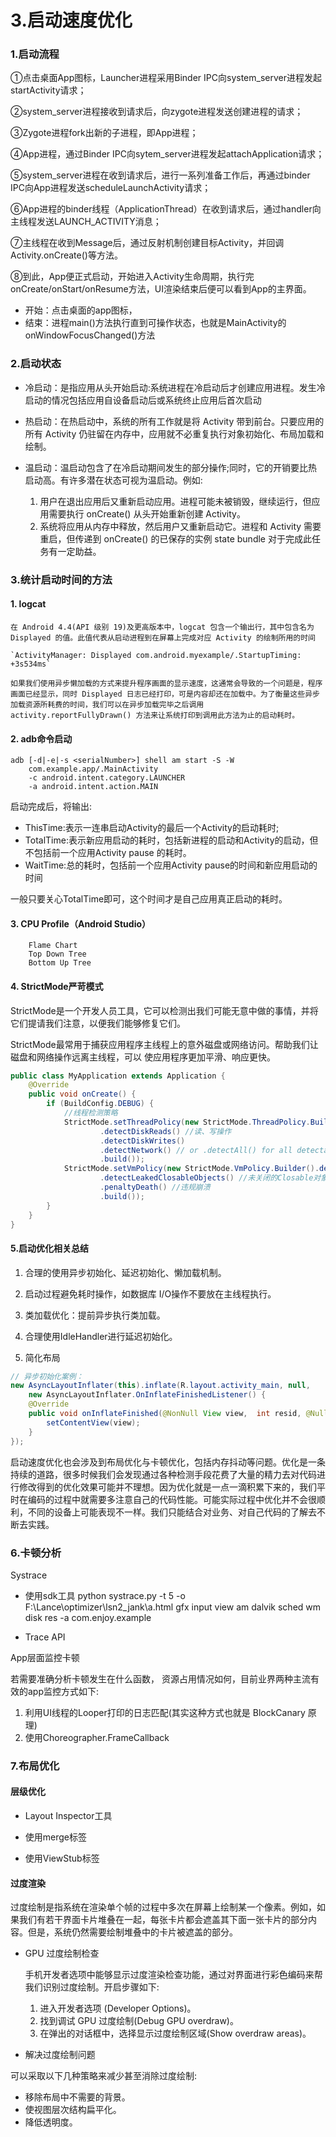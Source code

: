 # 3.启动速度优化

### 1.启动流程 

①点击桌面App图标，Launcher进程采用Binder IPC向system_server进程发起startActivity请求；

②system_server进程接收到请求后，向zygote进程发送创建进程的请求；

③Zygote进程fork出新的子进程，即App进程；

④App进程，通过Binder IPC向sytem_server进程发起attachApplication请求；

⑤system_server进程在收到请求后，进行一系列准备工作后，再通过binder IPC向App进程发送scheduleLaunchActivity请求；

⑥App进程的binder线程（ApplicationThread）在收到请求后，通过handler向主线程发送LAUNCH_ACTIVITY消息；

⑦主线程在收到Message后，通过反射机制创建目标Activity，并回调Activity.onCreate()等方法。

⑧到此，App便正式启动，开始进入Activity生命周期，执行完onCreate/onStart/onResume方法，UI渲染结束后便可以看到App的主界面。

- 开始：点击桌面的app图标，
- 结束：进程main()方法执行直到可操作状态，也就是MainActivity的onWindowFocusChanged()方法

### 2.启动状态
- 冷启动：是指应用从头开始启动:系统进程在冷启动后才创建应用进程。发生冷启动的情况包括应用自设备启动后或系统终止应用后首次启动

- 热启动：在热启动中，系统的所有工作就是将 Activity 带到前台。只要应用的所有 Activity 仍驻留在内存中，应用就不必重复执行对象初始化、布局加载和绘制。

- 温启动：温启动包含了在冷启动期间发生的部分操作;同时，它的开销要比热启动高。有许多潜在状态可视为温启动。例如:
    1. 用户在退出应用后又重新启动应用。进程可能未被销毁，继续运行，但应用需要执行 onCreate() 从头开始重新创建 Activity。
    2. 系统将应用从内存中释放，然后用户又重新启动它。进程和 Activity 需要重启，但传递到 onCreate() 的已保存的实例 state bundle 对于完成此任务有一定助益。


### 3.统计启动时间的方法
#### 1. logcat 
    在 Android 4.4(API 级别 19)及更高版本中，logcat 包含一个输出行，其中包含名为 Displayed 的值。此值代表从启动进程到在屏幕上完成对应 Activity 的绘制所用的时间
    
    `ActivityManager: Displayed com.android.myexample/.StartupTiming: +3s534ms`

    如果我们使用异步懒加载的方式来提升程序画面的显示速度，这通常会导致的一个问题是，程序画面已经显示，同时 Displayed 日志已经打印，可是内容却还在加载中。为了衡量这些异步加载资源所耗费的时间，我们可以在异步加载完毕之后调用 activity.reportFullyDrawn() 方法来让系统打印到调用此方法为止的启动耗时。

#### 2. adb命令启动
```
adb [-d|-e|-s <serialNumber>] shell am start -S -W
    com.example.app/.MainActivity
    -c android.intent.category.LAUNCHER
    -a android.intent.action.MAIN
```
启动完成后，将输出:
- ThisTime:表示一连串启动Activity的最后一个Activity的启动耗时;
- TotalTime:表示新应用启动的耗时，包括新进程的启动和Activity的启动，但不包括前一个应用Activity pause 的耗时。
- WaitTime:总的耗时，包括前一个应用Activity pause的时间和新应用启动的时间

一般只要关心TotalTime即可，这个时间才是自己应用真正启动的耗时。

#### 3. CPU Profile（Android Studio）
         
        Flame Chart     
        Top Down Tree     
        Bottom Up Tree

#### 4. StrictMode严苛模式
StrictMode是一个开发人员工具，它可以检测出我们可能无意中做的事情，并将它们提请我们注意，以便我们能够修复它们。

StrictMode最常用于捕获应用程序主线程上的意外磁盘或网络访问。帮助我们让磁盘和网络操作远离主线程，可以 使应用程序更加平滑、响应更快。
```java
public class MyApplication extends Application {
    @Override
    public void onCreate() {
        if (BuildConfig.DEBUG) {
            //线程检测策略
            StrictMode.setThreadPolicy(new StrictMode.ThreadPolicy.Builder()
                    .detectDiskReads() //读、写操作
                    .detectDiskWrites()
                    .detectNetwork() // or .detectAll() for all detectable problems .penaltyLog()
                    .build());
            StrictMode.setVmPolicy(new StrictMode.VmPolicy.Builder().detectLeakedSqlLiteObjects() //Sqlite对象泄露
                    .detectLeakedClosableObjects() //未关闭的Closable对象泄露 .penaltyLog() //违规打印日志
                    .penaltyDeath() //违规崩溃
                    .build());
        }
    }
}
```

#### 5.启动优化相关总结

1. 合理的使用异步初始化、延迟初始化、懒加载机制。

2. 启动过程避免耗时操作，如数据库 I/O操作不要放在主线程执行。

3. 类加载优化：提前异步执行类加载。

4. 合理使用IdleHandler进行延迟初始化。

5. 简化布局


```java
// 异步初始化案例：
new AsyncLayoutInflater(this).inflate(R.layout.activity_main, null,
    new AsyncLayoutInflater.OnInflateFinishedListener() {
    @Override
    public void onInflateFinished(@NonNull View view,  int resid, @Nullable ViewGroup parent) {
        setContentView(view);
    }
});
```

启动速度优化也会涉及到布局优化与卡顿优化，包括内存抖动等问题。优化是一条持续的道路，很多时候我们会发现通过各种检测手段花费了大量的精力去对代码进行修改得到的优化效果可能并不理想。因为优化就是一点一滴积累下来的，我们平时在编码的过程中就需要多注意自己的代码性能。可能实际过程中优化并不会很顺利，不同的设备上可能表现不一样。我们只能结合对业务、对自己代码的了解去不断去实践。



### 6.卡顿分析

Systrace

- 使用sdk工具
python systrace.py -t 5 -o F:\Lance\optimizer\lsn2_jank\a.html gfx input view am dalvik sched wm disk  res -a com.enjoy.example

- Trace API

App层面监控卡顿

若需要准确分析卡顿发生在什么函数，
资源占用情况如何，目前业界两种主流有效的app监控方式如下: 
1. 利用UI线程的Looper打印的日志匹配(其实这种方式也就是 BlockCanary 原理)
2. 使用Choreographer.FrameCallback

### 7.布局优化
#### 层级优化
- Layout Inspector工具

- 使用merge标签

- 使用ViewStub标签

#### 过度渲染
过度绘制是指系统在渲染单个帧的过程中多次在屏幕上绘制某一个像素。例如，如果我们有若干界面卡片堆叠在一起，每张卡片都会遮盖其下面一张卡片的部分内容。但是，系统仍然需要绘制堆叠中的卡片被遮盖的部分。

- GPU 过度绘制检查 

    手机开发者选项中能够显示过度渲染检查功能，通过对界面进行彩色编码来帮我们识别过度绘制。开启步骤如下:
    1. 进入开发者选项 (Developer Options)。
    2. 找到调试 GPU 过度绘制(Debug GPU overdraw)。
    3. 在弹出的对话框中，选择显示过度绘制区域(Show overdraw areas)。

- 解决过度绘制问题

可以采取以下几种策略来减少甚至消除过度绘制:
- 移除布局中不需要的背景。
- 使视图层次结构扁平化。
- 降低透明度。



